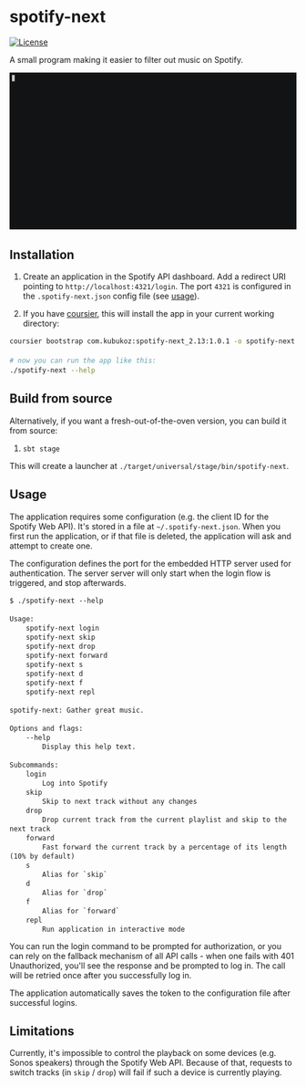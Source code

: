 # spotify-next

[![License](http://img.shields.io/:license-Apache%202-green.svg)](http://www.apache.org/licenses/LICENSE-2.0.txt)

A small program making it easier to filter out music on Spotify.

[![asciicast](demo.gif)](https://asciinema.org/a/LuppXgCyKwvpRAtO14yTh8Y2A)

## Installation

1. Create an application in the Spotify API dashboard. Add a redirect URI pointing to `http://localhost:4321/login`.
The port `4321` is configured in the `.spotify-next.json` config file (see [usage](#usage)).

1. If you have [coursier](https://get-coursier.io), this will install the app in your current working directory:

```bash
coursier bootstrap com.kubukoz:spotify-next_2.13:1.0.1 -o spotify-next

# now you can run the app like this:
./spotify-next --help
```

## Build from source

Alternatively, if you want a fresh-out-of-the-oven version, you can build it from source:

1. `sbt stage`

This will create a launcher at `./target/universal/stage/bin/spotify-next`.

## Usage

The application requires some configuration (e.g. the client ID for the Spotify Web API).
It's stored in a file at `~/.spotify-next.json`.
When you first run the application, or if that file is deleted, the application will ask and attempt to create one.

The configuration defines the port for the embedded HTTP server used for authentication. The server server will only start when the login flow is triggered, and stop afterwards.

```
$ ./spotify-next --help

Usage:
    spotify-next login
    spotify-next skip
    spotify-next drop
    spotify-next forward
    spotify-next s
    spotify-next d
    spotify-next f
    spotify-next repl

spotify-next: Gather great music.

Options and flags:
    --help
        Display this help text.

Subcommands:
    login
        Log into Spotify
    skip
        Skip to next track without any changes
    drop
        Drop current track from the current playlist and skip to the next track
    forward
        Fast forward the current track by a percentage of its length (10% by default)
    s
        Alias for `skip`
    d
        Alias for `drop`
    f
        Alias for `forward`
    repl
        Run application in interactive mode
```

You can run the login command to be prompted for authorization, or you can rely on the fallback mechanism of all API calls - when one fails with 401 Unauthorized, you'll see the response and be prompted to log in. The call will be retried once after you successfully log in.

The application automatically saves the token to the configuration file after successful logins.

## Limitations

Currently, it's impossible to control the playback on some devices (e.g. Sonos speakers) through the Spotify Web API. Because of that, requests to switch tracks (in `skip` / `drop`) will fail if such a device is currently playing.
